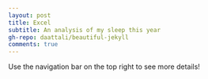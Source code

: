 ```yaml
---
layout: post
title: Excel
subtitle: An analysis of my sleep this year
gh-repo: daattali/beautiful-jekyll
comments: true
---
```


Use the navigation bar on the top right to see more details!
